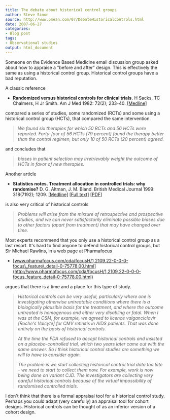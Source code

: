 ```yaml
---
title: The debate about historical control groups
author: Steve Simon
source: http://www.pmean.com/07/DebateHistoricalControls.html
date: 2007-06-27
categories:
- Blog post
tags:
- Observational studies
output: html_document
---
```

Someone on the Evidence Based Medicine email discussion group asked
about how to appraise a \"before and after\" design. This is effectively
the same as using a historical control group. Historical control groups
have a bad reputation.

A classic reference

-   **Randomized versus historical controls for clinical trials.** H
    Sacks, TC Chalmers, H Jr Smith. Am J Med 1982: 72(2); 233-40.
    [\[Medline\]](http://www.ncbi.nlm.nih.gov/entrez/query.fcgi?cmd=Retrieve&db=PubMed&list_uids=7058834&dopt=Abstract)

compared a series of studies, some randomized (RCTs) and some using a
historical control group (HCTs), that compared the same intervention.

> *We found six therapies for which 50 RCTs and 56 HCTs were reported.
> Forty-four of 56 HCTs (79 percent) found the therapy better than the
> control regimen, but only 10 of 50 RCTs (20 percent) agreed.*

and concludes that

> *biases in patient selection may irretrievably weight the outcome of
> HCTs in favor of new therapies.*

Another article

-   **Statistics notes. Treatment allocation in controlled trials: why
    randomise?** D. G. Altman, J. M. Bland. British Medical Journal
    1999: 318(7192); 1209.
    [\[Medline\]](http://www.ncbi.nlm.nih.gov/entrez/query.fcgi?cmd=Retrieve&db=PubMed&list_uids=10221955&dopt=Abstract)
    [\[Full
    text\]](http://bmj.bmjjournals.com/cgi/content/full/318/7192/1209)
    [\[PDF\]](http://bmj.bmjjournals.com/cgi/reprint/318/7192/1209.pdf)

is also very critical of historical controls

> *Problems will arise from the mixture of retrospective and prospective
> studies, and we can never satisfactorily eliminate possible biases due
> to other factors (apart from treatment) that may have changed over
> time.*

Most experts recommend that you only use a historical control group as a
last resort. It\'s hard to find anyone to defend historical control
groups, but Sir Michael Rawlins, in a web page at Pharmafocus

-   [www.pharmafocus.com/cda/focusH/1,2109,22-0-0-0-focus\_feature\_detail-0-75778,00.html](http://www.pharmafocus.com/cda/focusH/1,2109,22-0-0-0-focus_feature_detail-0-75778,00.html)

argues that there is a time and a place for this type of study.

> *Historical controls can be very useful, particularly where one is
> investigating otherwise untreatable conditions where there is a
> biologically plausible basis for the treatment, and where the outcome
> untreated is homogenous and either very disabling or fatal. When I was
> at the CSM, for example, we agreed to licence valganciclovir
> \[Roche\'s Valcyte\] for CMV retinitis in AIDS patients. That was done
> entirely on the basis of historical controls.*
>
> *At the time the FDA refused to accept historical controls and
> insisted on a placebo-controlled trial, which two years later came out
> with the same answer. So I think historical control studies are
> something we will to have to consider again.*
>
> *The problem is we start collecting historical control trial data too
> late - we need to start to collect them now. For example, work is now
> being done on variant CJD. The investigators are collecting very
> careful historical controls because of the virtual impossibility of
> randomised controlled trials.*

I don\'t think that there is a formal appraisal tool for a historical
control study. Perhaps you could adapt (very carefully) an appraisal
tool for cohort designs. Historical controls can be thought of as an
inferior version of a cohort design.
